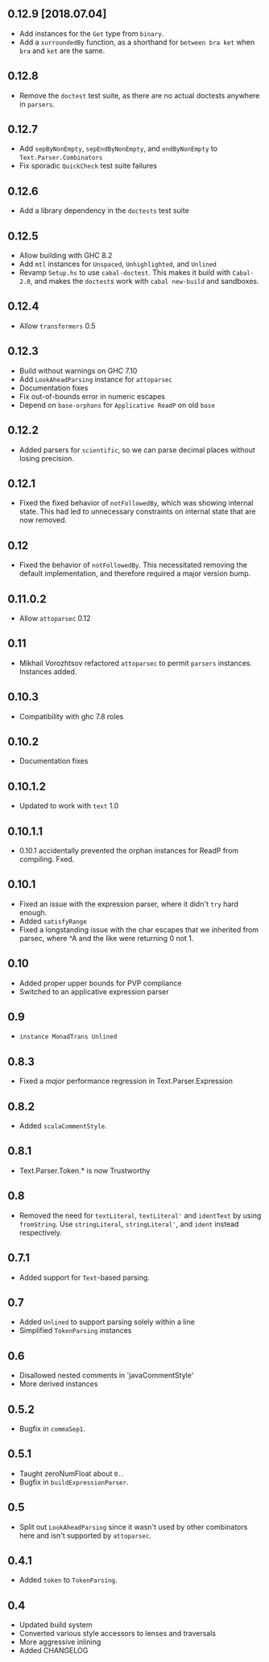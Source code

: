 0.12.9 [2018.07.04]
-------------------
* Add instances for the `Get` type from `binary`.
* Add a `surroundedBy` function, as a shorthand for `between bra ket` when
  `bra` and `ket` are the same.

0.12.8
------
* Remove the `doctest` test suite, as there are no actual doctests anywhere
  in `parsers`.

0.12.7
------
* Add `sepByNonEmpty`, `sepEndByNonEmpty`, and `endByNonEmpty` to
  `Text.Parser.Combinators`
* Fix sporadic `QuickCheck` test suite failures

0.12.6
------
* Add a library dependency in the `doctests` test suite

0.12.5
------
* Allow building with GHC 8.2
* Add `mtl` instances for `Unspaced`, `Unhighlighted`, and `Unlined`
* Revamp `Setup.hs` to use `cabal-doctest`. This makes it build
  with `Cabal-2.0`, and makes the `doctest`s work with `cabal new-build` and
  sandboxes.

0.12.4
------
* Allow `transformers` 0.5

0.12.3
------
* Build without warnings on GHC 7.10
* Add `LookAheadParsing` instance for `attoparsec`
* Documentation fixes
* Fix out-of-bounds error in numeric escapes
* Depend on `base-orphans` for `Applicative ReadP` on old `base`

0.12.2
------
* Added parsers for `scientific`, so we can parse decimal places without losing precision.

0.12.1
----
* Fixed the fixed behavior of `notFollowedBy`, which was showing internal state. This had led to unnecessary constraints on internal state that are now removed.

0.12
------
* Fixed the behavior of `notFollowedBy`. This necessitated removing the default implementation, and therefore required a major version bump.

0.11.0.2
--------
* Allow `attoparsec` 0.12

0.11
----
* Mikhail Vorozhtsov refactored `attoparsec` to permit `parsers` instances. Instances added.

0.10.3
------
* Compatibility with ghc 7.8 roles

0.10.2
------
* Documentation fixes

0.10.1.2
--------
* Updated to work with `text` 1.0

0.10.1.1
--------
* 0.10.1 accidentally prevented the orphan instances for ReadP from compiling. Fxed.

0.10.1
------
* Fixed an issue with the expression parser, where it didn't `try` hard enough.
* Added `satisfyRange`
* Fixed a longstanding issue with the char escapes that we inherited from parsec, where ^A and the like were returning 0 not 1.

0.10
----
* Added proper upper bounds for PVP compliance
* Switched to an applicative expression parser

0.9
---
* `instance MonadTrans Unlined`

0.8.3
-----
* Fixed a _major_ performance regression in Text.Parser.Expression

0.8.2
-----
* Added `scalaCommentStyle`.

0.8.1
-----
* Text.Parser.Token.* is now Trustworthy

0.8
---
* Removed the need for `textLiteral`, `textLiteral'` and `identText` by using `fromString`. Use `stringLiteral`, `stringLiteral'`, and `ident` instead respectively.

0.7.1
-----
* Added support for `Text`-based parsing.

0.7
---
* Added `Unlined` to support parsing solely within a line
* Simplified `TokenParsing` instances

0.6
---
* Disallowed nested comments in 'javaCommentStyle'
* More derived instances

0.5.2
-----
* Bugfix in `commaSep1`.

0.5.1
-----
* Taught zeroNumFloat about `0.`.
* Bugfix in `buildExpressionParser`.

0.5
---
* Split out `LookAheadParsing` since it wasn't used by other combinators here and isn't supported by `attoparsec`.

0.4.1
-----
* Added `token` to `TokenParsing`.

0.4
-----
* Updated build system
* Converted various style accessors to lenses and traversals
* More aggressive inlining
* Added CHANGELOG
